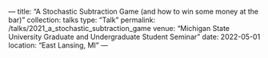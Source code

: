 —
title: “A Stochastic Subtraction Game (and how to win some money at the bar)”
collection: talks
type: “Talk”
permalink: /talks/2021_a_stochastic_subtraction_game
venue: “Michigan State University Graduate and Undergraduate Student Seminar”
date: 2022-05-01
location: “East Lansing, MI”
—